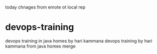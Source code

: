 today chnages from emote ot local rep
# devops-training ## 
devops training   in java homes by hari kammana
devops training  by hari kammana from java homes
merge 


